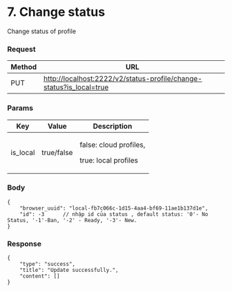 # 7. Change status

Change status of profile

### **Request** <a href="#request-1" id="request-1"></a>

| Method | URL                                                                                                                                          |
| ------ | -------------------------------------------------------------------------------------------------------------------------------------------- |
| PUT    | [http://localhost:2222/v2/status-profile/change-status?is\_local=true](http://localhost:2222/v2/status-profile/change-status?is\_local=true) |

### **Params** <a href="#body-1" id="body-1"></a>

| Key       | Value      | Description                                              |
| --------- | ---------- | -------------------------------------------------------- |
| is\_local | true/false | <p>false: cloud profiles,</p><p>true: local profiles</p> |

### **Body** <a href="#body-1-1" id="body-1-1"></a>

```
{
    "browser_uuid": "local-fb7c066c-1d15-4aa4-bf69-11ae1b137d1e",
    "id": -3      // nhập id của status , default status: '0'- No Status, '-1'-Ban, '-2' - Ready, '-3'- New.
}
```

### &#x20;**Response** <a href="#id-3.-response" id="id-3.-response"></a>

```
{
    "type": "success",
    "title": "Update successfully.",
    "content": []
}
```
